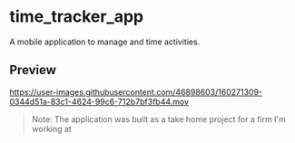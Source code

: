 # time_tracker_app

A mobile application to manage and time activities.


## Preview

https://user-images.githubusercontent.com/46898603/160271309-0344d51a-83c1-4624-99c6-712b7bf3fb44.mov

> Note: The application was built as a take home project for a firm I'm working at
